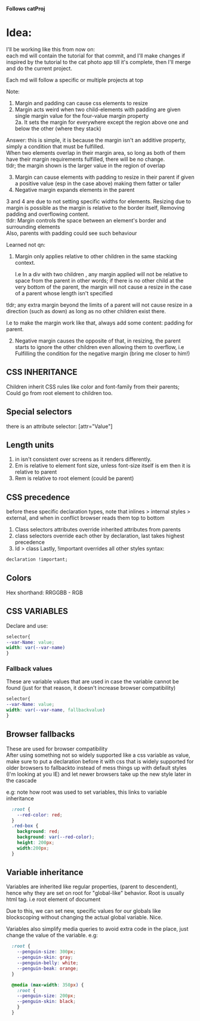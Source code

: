 **Follows catProj**
# Idea:
  
I'll be working like this from now on:  
each md will contain the tutorial for that commit, and I'll make changes if inspired by the tutorial to the cat photo app till it's complete, then I'll merge and do the current project.

Each md will follow a specific or multiple projects at top

Note:

1. Margin and padding can cause css elements to resize
2. Margin acts weird when two child-elements with padding are given single margin value for the four-value margin property  
   2a. It sets the margin for everywhere except the region above one and below the other (where they stack)

Answer: this is simple, it is because the margin isn't an additive property, simply a condition that must be fulfilled.  
When two elements overlap in their margin area, so long as both of them have their margin requirements fulfilled, there will be no change.  
tldr; the margin shown is the larger value in the region of overlap

3.  Margin can cause elements with padding to resize in their parent if given a positive value (esp in the case above) making them fatter or taller
4.  Negative margin expands elements in the parent

3 and 4 are due to not setting specific widths for elements. Resizing due to margin is possible as the margin is relative to the border itself, Removing padding and overflowing content.  
tldr: Margin controls the space between an element's border and surrounding elements  
Also, parents with padding could see such behaviour

Learned not qn:

1. Margin only applies relative to other children in the same stacking context.

   I.e In a div with two children , any margin applied will not be relative to space from the parent in other words; if there is no other child at the very bottom of the parent, the margin will not cause a resize in the case of a parent whose length isn't specified

tldr; any extra margin beyond the limits of a parent will not cause resize in a direction (such as down) as long as no other children exist there.

I.e to make the margin work like that, always add some content: padding for parent.

2. Negative margin causes the opposite of that, in resizing, the parent starts to ignore the other children even allowing them to overflow, i.e Fulfilling the condition for the negative margin (bring me closer to him!)  

## CSS INHERITANCE

Children inherit CSS rules like color and font-family from their parents;
Could go from root element to children too.

## Special selectors  

there is an attribute selector: [attr="Value"]

## Length units

1. in isn't consistent over screens as it renders differently.
2. Em is relative to element font size, unless font-size itself is em then it is relative to parent
3. Rem is relative to root element (could be parent)

## CSS precedence
before these specific declaration types, note that inlines > internal styles > external, and when in conflict browser reads them top to bottom
1. Class selectors attributes override inherited attributes from parents
2. class selectors override each other by declaration, last takes highest precedence
3. Id > class
Lastly, !important overrides all other styles syntax: 
```CSS
declaration !important;
```

## Colors
Hex shorthand: RRGGBB - RGB

## CSS VARIABLES
Declare and use:
```CSS 
selector{
--var-Name: value;
width: var(--var-name)
}

```
### Fallback values
These are variable values that are used in case the variable cannot be found (just for that reason, it doesn't increase browser compatibility)

```CSS 
selector{
--var-Name: value;
width: var(--var-name, fallbackvalue)
}

```

## Browser fallbacks
These are used for browser compatibility  
After using something not so widely supported like a css variable as value, make sure to put a declaration before it with css that is widely supported for older browsers to fallbackto instead of mess things up with default styles (I'm looking at you IE) and let newer browsers take up the new style later in the cascade

e.g: note how root was used to set variables, this links to variable inheritance

```CSS
  :root {
    --red-color: red;
  }
  .red-box {
    background: red;
    background: var(--red-color);
    height: 200px;
    width:200px;
  }
```
## Variable inheritance
Variables are inherited like regular properties, (parent to descendent), hence why they are set on root for "global-like" behavior. Root is usually html tag. i.e root element of document

Due to this, we can set new, specific values for our globals like blockscoping without changing the actual global variable. Nice.

Variables also simplify media  queries to avoid extra code in the place, just change the value of the variable. e.g:

```CSS
  :root {
    --penguin-size: 300px;
    --penguin-skin: gray;
    --penguin-belly: white;
    --penguin-beak: orange;
  }

  @media (max-width: 350px) {
    :root {
    --penguin-size: 200px;
    --penguin-skin: black;
    }
  }


```

